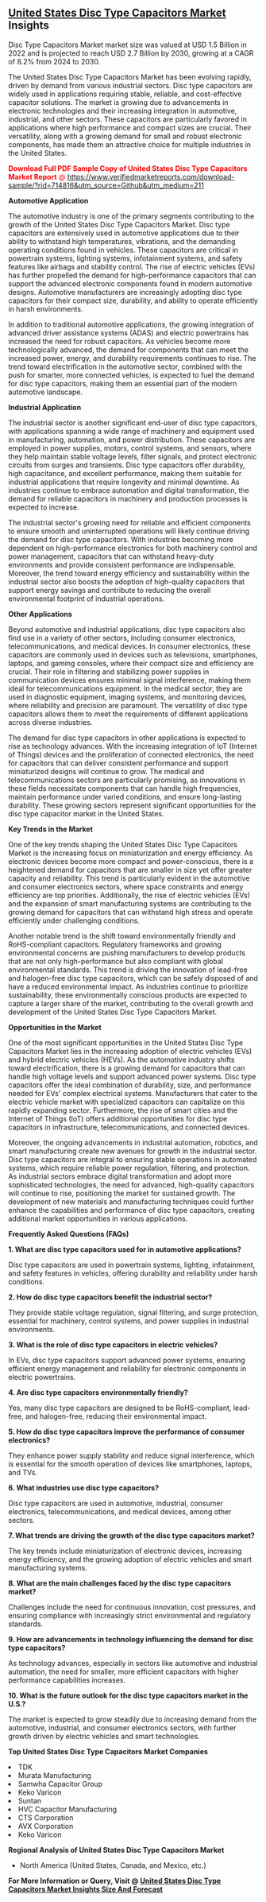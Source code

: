 <h2><a href="https://www.verifiedmarketreports.com/download-sample/?rid=714816&amp;utm_source=Github&amp;utm_medium=211" target="_blank">United States Disc Type Capacitors Market</a> Insights</h2><p>Disc Type Capacitors Market market size was valued at USD 1.5 Billion in 2022 and is projected to reach USD 2.7 Billion by 2030, growing at a CAGR of 8.2% from 2024 to 2030.</p><p><p>The United States Disc Type Capacitors Market has been evolving rapidly, driven by demand from various industrial sectors. Disc type capacitors are widely used in applications requiring stable, reliable, and cost-effective capacitor solutions. The market is growing due to advancements in electronic technologies and their increasing integration in automotive, industrial, and other sectors. These capacitors are particularly favored in applications where high performance and compact sizes are crucial. Their versatility, along with a growing demand for small and robust electronic components, has made them an attractive choice for multiple industries in the United States. <p><span class=""><span style="color: #ff0000;"><strong>Download Full PDF Sample Copy of United States Disc Type Capacitors Market Report</strong> @ </span><a href="https://www.verifiedmarketreports.com/download-sample/?rid=714816&amp;utm_source=Github&amp;utm_medium=211" target="_blank">https://www.verifiedmarketreports.com/download-sample/?rid=714816&amp;utm_source=Github&amp;utm_medium=211</a></span></p></p><p><strong>Automotive Application</strong></p><p>The automotive industry is one of the primary segments contributing to the growth of the United States Disc Type Capacitors Market. Disc type capacitors are extensively used in automotive applications due to their ability to withstand high temperatures, vibrations, and the demanding operating conditions found in vehicles. These capacitors are critical in powertrain systems, lighting systems, infotainment systems, and safety features like airbags and stability control. The rise of electric vehicles (EVs) has further propelled the demand for high-performance capacitors that can support the advanced electronic components found in modern automotive designs. Automotive manufacturers are increasingly adopting disc type capacitors for their compact size, durability, and ability to operate efficiently in harsh environments.<p>In addition to traditional automotive applications, the growing integration of advanced driver assistance systems (ADAS) and electric powertrains has increased the need for robust capacitors. As vehicles become more technologically advanced, the demand for components that can meet the increased power, energy, and durability requirements continues to rise. The trend toward electrification in the automotive sector, combined with the push for smarter, more connected vehicles, is expected to fuel the demand for disc type capacitors, making them an essential part of the modern automotive landscape.</p><p><strong>Industrial Application</strong></p><p>The industrial sector is another significant end-user of disc type capacitors, with applications spanning a wide range of machinery and equipment used in manufacturing, automation, and power distribution. These capacitors are employed in power supplies, motors, control systems, and sensors, where they help maintain stable voltage levels, filter signals, and protect electronic circuits from surges and transients. Disc type capacitors offer durability, high capacitance, and excellent performance, making them suitable for industrial applications that require longevity and minimal downtime. As industries continue to embrace automation and digital transformation, the demand for reliable capacitors in machinery and production processes is expected to increase. <p>The industrial sector's growing need for reliable and efficient components to ensure smooth and uninterrupted operations will likely continue driving the demand for disc type capacitors. With industries becoming more dependent on high-performance electronics for both machinery control and power management, capacitors that can withstand heavy-duty environments and provide consistent performance are indispensable. Moreover, the trend toward energy efficiency and sustainability within the industrial sector also boosts the adoption of high-quality capacitors that support energy savings and contribute to reducing the overall environmental footprint of industrial operations.</p><p><strong>Other Applications</strong></p><p>Beyond automotive and industrial applications, disc type capacitors also find use in a variety of other sectors, including consumer electronics, telecommunications, and medical devices. In consumer electronics, these capacitors are commonly used in devices such as televisions, smartphones, laptops, and gaming consoles, where their compact size and efficiency are crucial. Their role in filtering and stabilizing power supplies in communication devices ensures minimal signal interference, making them ideal for telecommunications equipment. In the medical sector, they are used in diagnostic equipment, imaging systems, and monitoring devices, where reliability and precision are paramount. The versatility of disc type capacitors allows them to meet the requirements of different applications across diverse industries.<p>The demand for disc type capacitors in other applications is expected to rise as technology advances. With the increasing integration of IoT (Internet of Things) devices and the proliferation of connected electronics, the need for capacitors that can deliver consistent performance and support miniaturized designs will continue to grow. The medical and telecommunications sectors are particularly promising, as innovations in these fields necessitate components that can handle high frequencies, maintain performance under varied conditions, and ensure long-lasting durability. These growing sectors represent significant opportunities for the disc type capacitor market in the United States.</p><p><strong>Key Trends in the Market</strong></p><p>One of the key trends shaping the United States Disc Type Capacitors Market is the increasing focus on miniaturization and energy efficiency. As electronic devices become more compact and power-conscious, there is a heightened demand for capacitors that are smaller in size yet offer greater capacity and reliability. This trend is particularly evident in the automotive and consumer electronics sectors, where space constraints and energy efficiency are top priorities. Additionally, the rise of electric vehicles (EVs) and the expansion of smart manufacturing systems are contributing to the growing demand for capacitors that can withstand high stress and operate efficiently under challenging conditions.</p><p>Another notable trend is the shift toward environmentally friendly and RoHS-compliant capacitors. Regulatory frameworks and growing environmental concerns are pushing manufacturers to develop products that are not only high-performance but also compliant with global environmental standards. This trend is driving the innovation of lead-free and halogen-free disc type capacitors, which can be safely disposed of and have a reduced environmental impact. As industries continue to prioritize sustainability, these environmentally conscious products are expected to capture a larger share of the market, contributing to the overall growth and development of the United States Disc Type Capacitors Market.</p><p><strong>Opportunities in the Market</strong></p><p>One of the most significant opportunities in the United States Disc Type Capacitors Market lies in the increasing adoption of electric vehicles (EVs) and hybrid electric vehicles (HEVs). As the automotive industry shifts toward electrification, there is a growing demand for capacitors that can handle high voltage levels and support advanced power systems. Disc type capacitors offer the ideal combination of durability, size, and performance needed for EVs' complex electrical systems. Manufacturers that cater to the electric vehicle market with specialized capacitors can capitalize on this rapidly expanding sector. Furthermore, the rise of smart cities and the Internet of Things (IoT) offers additional opportunities for disc type capacitors in infrastructure, telecommunications, and connected devices.<p>Moreover, the ongoing advancements in industrial automation, robotics, and smart manufacturing create new avenues for growth in the industrial sector. Disc type capacitors are integral to ensuring stable operations in automated systems, which require reliable power regulation, filtering, and protection. As industrial sectors embrace digital transformation and adopt more sophisticated technologies, the need for advanced, high-quality capacitors will continue to rise, positioning the market for sustained growth. The development of new materials and manufacturing techniques could further enhance the capabilities and performance of disc type capacitors, creating additional market opportunities in various applications.</p><p><strong>Frequently Asked Questions (FAQs)</strong></p><p><strong>1. What are disc type capacitors used for in automotive applications?</strong></p><p>Disc type capacitors are used in powertrain systems, lighting, infotainment, and safety features in vehicles, offering durability and reliability under harsh conditions.</p><p><strong>2. How do disc type capacitors benefit the industrial sector?</strong></p><p>They provide stable voltage regulation, signal filtering, and surge protection, essential for machinery, control systems, and power supplies in industrial environments.</p><p><strong>3. What is the role of disc type capacitors in electric vehicles?</strong></p><p>In EVs, disc type capacitors support advanced power systems, ensuring efficient energy management and reliability for electronic components in electric powertrains.</p><p><strong>4. Are disc type capacitors environmentally friendly?</strong></p><p>Yes, many disc type capacitors are designed to be RoHS-compliant, lead-free, and halogen-free, reducing their environmental impact.</p><p><strong>5. How do disc type capacitors improve the performance of consumer electronics?</strong></p><p>They enhance power supply stability and reduce signal interference, which is essential for the smooth operation of devices like smartphones, laptops, and TVs.</p><p><strong>6. What industries use disc type capacitors?</strong></p><p>Disc type capacitors are used in automotive, industrial, consumer electronics, telecommunications, and medical devices, among other sectors.</p><p><strong>7. What trends are driving the growth of the disc type capacitors market?</strong></p><p>The key trends include miniaturization of electronic devices, increasing energy efficiency, and the growing adoption of electric vehicles and smart manufacturing systems.</p><p><strong>8. What are the main challenges faced by the disc type capacitors market?</strong></p><p>Challenges include the need for continuous innovation, cost pressures, and ensuring compliance with increasingly strict environmental and regulatory standards.</p><p><strong>9. How are advancements in technology influencing the demand for disc type capacitors?</strong></p><p>As technology advances, especially in sectors like automotive and industrial automation, the need for smaller, more efficient capacitors with higher performance capabilities increases.</p><p><strong>10. What is the future outlook for the disc type capacitors market in the U.S.?</strong></p><p>The market is expected to grow steadily due to increasing demand from the automotive, industrial, and consumer electronics sectors, with further growth driven by electric vehicles and smart technologies.</p></p><p><strong>Top United States Disc Type Capacitors Market Companies</strong></p><div data-test-id=""><p><li>TDK</li><li> Murata Manufacturing</li><li> Samwha Capacitor Group</li><li> Keko Varicon</li><li> Suntan</li><li> HVC Capacitor Manufacturing</li><li> CTS Corporation</li><li> AVX Corporation</li><li> Keko Varicon</li></p><div><strong>Regional Analysis of&nbsp;United States Disc Type Capacitors Market</strong></div><ul><li dir="ltr"><p dir="ltr">North America&nbsp;(United States, Canada, and Mexico, etc.)</p></li></ul><p><strong>For More Information or Query, Visit @&nbsp;</strong><strong><a href="https://www.verifiedmarketreports.com/product/disc-type-capacitors-market/?utm_source=Github&amp;utm_medium=211" target="_blank">United States Disc Type Capacitors Market Insights Size And Forecast</a></strong></p></div>
